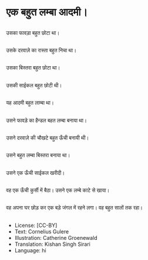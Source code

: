 # एक बहुत लम्बा आदमी।

##
उसका फावड़ा बहुत छोटा था।

##
उसके दरवाज़े का रास्ता बहुत निचा था।

##
उसका बिस्तरा बहुत छोटा था।

##
उसकी साईकल बहुत छोटी थी।

##
यह आदमी बहुत लाम्बा था।

##
उसने फावड़े का हैन्डल बहत लम्बा बनाया था।

##
उसने दरवाज़े की चौखटे बहुत ऊँची बनायी थी।

##
उसने बहुत लम्बा बिस्तरा बनाया था।

##
उसने एक ऊँची साईकल खरीदी।

##
वह एक ऊँची कुर्सी में बैठा। उसने एक लम्बे काटे से खाया।

##
वह अपना घर छोड़ कर एक बड़े जंगल में रहने लगा। वह बहुत सालों तक रहा।

##
* License: [CC-BY]
* Text: Cornelius Gulere
* Illustration: Catherine Groenewald
* Translation: Kishan Singh Sirari
* Language: hi
